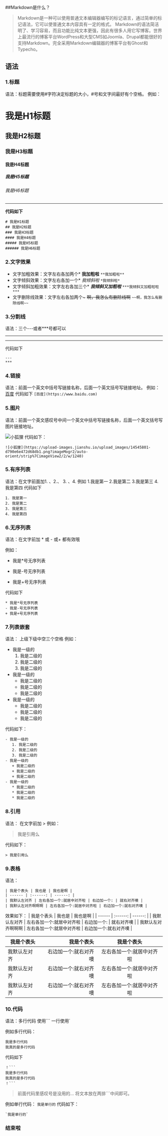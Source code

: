 ##Markdown是什么？

> Markdown是一种可以使用普通文本编辑器编写的标记语言，通过简单的标记语法，它可以使普通文本内容具有一定的格式。
Markdown的语法简洁明了、学习容易，而且功能比纯文本更强，因此有很多人用它写博客。世界上最流行的博客平台WordPress和大型CMS如Joomla、Drupal都能很好的支持Markdown。完全采用Markdown编辑器的博客平台有Ghost和Typecho。

## 语法
### 1.标题
语法：标题需要使用#字符决定标题的大小，#号和文字间最好有个空格。
例如：
# 我是H1标题
## 我是H2标题
### 我是H3标题
#### 我是H4标题
##### 我是H5标题
###### 我是H6标题 
---
**代码如下**
```
# 我是H1标题
## 我是H2标题
### 我是H3标题
#### 我是H4标题
##### 我是H5标题
###### 我是H6标题 
```
### 2.文字效果

- 文字加粗效果：文字左右各加两个*
**我加粗啦**
`**我加粗啦**`
- 文字倾斜效果：文字左右各加一个*
*我倾斜啦*
` *我倾斜啦* `
- 文字倾斜加粗效果：文字左右各加三个*
***我倾斜又加粗啦***
` ***我倾斜又加粗啦啦*** `
- 文字删除线效果：文字左右各加两个~
~~啊，我怎么有删除线啊~~
` ~~啊，我怎么有删除线啊~~ `

### 3.分割线
语法：三个---或者***号都可以

---
***
代码如下
```
---
***
```
### 4.链接
语法：前面一个英文中括号写链接名称，后面一个英文括号写链接地址。
例如：
[百度](https://www.baidu.com)
代码如下
`[百度](https://www.baidu.com)`

### 5.图片
语法：前面一个英文感叹号中间一个英文中括号写链接名称，后面一个英文括号写图片链接地址。

![小狐狸](https://upload-images.jianshu.io/upload_images/14545801-d790e6e472d68db1.png?imageMogr2/auto-orient/strip%7CimageView2/2/w/1240)
代码如下：
```
![小狐狸](https://upload-images.jianshu.io/upload_images/14545801-d790e6e472d68db1.png?imageMogr2/auto-orient/strip%7CimageView2/2/w/1240)
```
### 5.有序列表
语法：在文字前面加1. 、2.、 3. 、4.
例如
1.我是第一
2.我是第二
3.我是第三
4.我是第四
代码如下
```
1. 我是第一
2. 我是第二
3. 我是第三
4. 我是第四
```
### 6.无序列表
语法：在文字前加  *  或 - 或+ 都有效哦

例如：
* 我是*号无序列表
- 我是-号无序列表
+ 我是+号无序列表

代码如下
```
* 我是*号无序列表
- 我是-号无序列表
+ 我是+号无序列表
```
### 7.列表嵌套
语法： 上级下级中空三个空格
例如：
- 我是一级的
   1. 我是二级的
   2. 我是二级的
   3. 我是二级的
- 我是一级的
   + 我是二级的
   + 我是二级的
   + 我是二级的
- 我是一级的
   * 我是二级的
   * 我是二级的
   * 我是二级的

代码如下：
```
- 我是一级的
   1. 我是二级的
   2. 我是二级的
   3. 我是二级的
- 我是一级的
   + 我是二级的
   + 我是二级的
   + 我是二级的
- 我是一级的
   * 我是二级的
   * 我是二级的
   * 我是二级的

```

### 8.引用
语法： 在文字前加 >
例如：
> 我是引用么

代码如下：
```
> 我是引用么
```
### 9.表格
语法：
```
| 我是个表头 | 我也是 | 我也是啊 |
| ------ | :------: | ------: |
| 我默认左对齐 | 左右各加一个:就居中对齐啦 | 右边加一个: | 就右对齐噢 |
| 我默认左对齐啊啊啊 | 左右各加一个:就居中对齐啦 | 右边加一个:就右对齐噢 |
```



效果如下：
| 我是个表头 | 我也是 | 我也是啊 |
| ------ | :------: | ------: |
| 我默认左对齐 | 左右各加一个:就居中对齐啦 | 右边加一个: | 就右对齐噢 |
| 我默认左对齐啊啊啊 | 左右各加一个:就居中对齐啦 | 右边加一个:就右对齐噢 |

| 我是个表头 | 我是个表头 | 我是个表头 |
| -------- | -----: | :----: |
| 我默认左对齐 | 右边加一个:就右对齐噢 | 左右各加一个:就居中对齐啦 |
| 我默认左对齐 | 右边加一个:就右对齐噢 | 左右各加一个:就居中对齐啦 |
| 我默认左对齐 | 右边加一个:就右对齐噢 | 左右各加一个:就居中对齐啦 |



### 10.代码
语法：多行代码 使用```  一行使用`

例如多行代码：
```
我是多行代码
我真的是多行代码
```

代码如下

```
！```
我是多行代码
我真的是多行代码
！```
```
> 前面代码里感叹号是没用的... 将文本放在两排```中间即可。

例如单行代码：
`我是单行的`
代码如下：
```
`我是单行的`
```


### 结束啦










